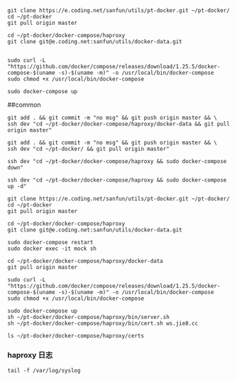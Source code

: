 ##


    git clone https://e.coding.net/sanfun/utils/pt-docker.git ~/pt-docker/
    cd ~/pt-docker
    git pull origin master
    
    cd ~/pt-docker/docker-compose/haproxy    
    git clone git@e.coding.net:sanfun/utils/docker-data.git    
    

    sudo curl -L "https://github.com/docker/compose/releases/download/1.25.5/docker-compose-$(uname -s)-$(uname -m)" -o /usr/local/bin/docker-compose
    sudo chmod +x /usr/local/bin/docker-compose

    sudo docker-compose up


##common


    git add . && git commit -m "no msg" && git push origin master && \
    ssh dev "cd ~/pt-docker/docker-compose/haproxy/docker-data && git pull origin master"
    
    git add . && git commit -m "no msg" && git push origin master && \
    ssh dev "cd ~/pt-docker/ && git pull origin master"
    
    ssh dev "cd ~/pt-docker/docker-compose/haproxy && sudo docker-compose down"
    
    ssh dev "cd ~/pt-docker/docker-compose/haproxy && sudo docker-compose up -d"

    git clone https://e.coding.net/sanfun/utils/pt-docker.git ~/pt-docker/
    cd ~/pt-docker
    git pull origin master
    
    cd ~/pt-docker/docker-compose/haproxy    
    git clone git@e.coding.net:sanfun/utils/docker-data.git    
    
    sudo docker-compose restart
    sudo docker exec -it mock sh
    
    cd ~/pt-docker/docker-compose/haproxy/docker-data
    git pull origin master   
    
    sudo curl -L "https://github.com/docker/compose/releases/download/1.25.5/docker-compose-$(uname -s)-$(uname -m)" -o /usr/local/bin/docker-compose
    sudo chmod +x /usr/local/bin/docker-compose
    
    sudo docker-compose up
    sh ~/pt-docker/docker-compose/haproxy/bin/server.sh
    sh ~/pt-docker/docker-compose/haproxy/bin/cert.sh ws.jie8.cc
    
    ls ~/pt-docker/docker-compose/haproxy/certs

### haproxy 日志

    tail -f /var/log/syslog
    

	

	
